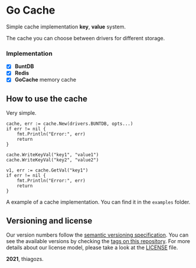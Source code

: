 # Go Cache 

Simple cache implementation **key**, **value** system.

The cache you can choose between drivers for different storage.

### Implementation
* [x] **BuntDB** 
* [x] **Redis**
* [x] **GoCache** memory cache

## How to use the cache

Very simple.

```golang
cache, err := cache.New(drivers.BUNTDB, opts...)
if err != nil {
	fmt.Println("Error:", err)
	return
}

cache.WriteKeyVal("key1", "value1")
cache.WriteKeyVal("key2", "value2")

v1, err := cache.GetVal("key1")
if err != nil {
	fmt.Println("Error:", err)
	return
}

```

A example of a cache implementation. You can find it in the `examples` folder.	

## Versioning and license

Our version numbers follow the [semantic versioning specification](http://semver.org/). You can see the available versions by checking the [tags on this repository](https://github.com/thiagozs/go-cache/tags). For more details about our license model, please take a look at the [LICENSE](LICENSE) file.

**2021**, thiagozs.